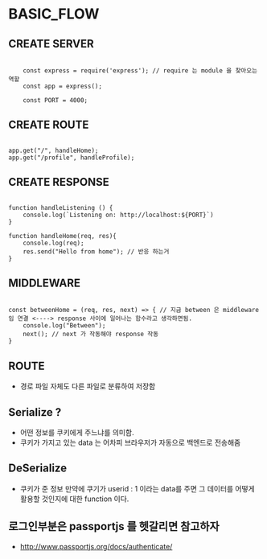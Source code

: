 # BASIC_FLOW

## CREATE SERVER

<pre><code>
    const express = require('express'); // require 는 module 을 찾아오는 역할
    const app = express();

    const PORT = 4000;
</code></pre>

## CREATE ROUTE

<pre><code>
app.get("/", handleHome);
app.get("/profile", handleProfile);
</code></pre>

## CREATE RESPONSE

<pre><code>
function handleListening () {
    console.log(`Listening on: http://localhost:${PORT}`)
}

function handleHome(req, res){
    console.log(req);
    res.send("Hello from home"); // 반응 하는거
}
</code></pre>

## MIDDLEWARE

<pre><code>
const betweenHome = (req, res, next) => { // 지금 between 은 middleware 임 연결 <----> response 사이에 일어나는 함수라고 생각하면됨.
    console.log("Between");
    next(); // next 가 작동해야 response 작동
}
</code></pre>

## ROUTE

- 경로 파일 자체도 다른 파일로 분류하여 저장함

## Serialize ?

- 어떤 정보를 쿠키에게 주느냐를 의미함.
- 쿠키가 가지고 있는 data 는 어차피 브라우저가 자동으로 백엔드로 전송해줌

## DeSerialize

- 쿠키가 준 정보 만약에 쿠기가 userid : 1 이라는 data를 주면 그 데이터를 어떻게 활용할 것인지에 대한 function 이다.

## 로그인부분은 passportjs 를 헷갈리면 참고하자

- <http://www.passportjs.org/docs/authenticate/>
